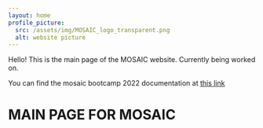 ```yaml
---
layout: home
profile_picture:
  src: /assets/img/MOSAIC_logo_transparent.png
  alt: website picture
---
```


<p>
  Hello! This is the main page of the MOSAIC website. Currently being worked on.
</p>

<p>
  You can find the mosaic bootcamp 2022 documentation at <a href="\MOSAIC%20Bootcamp%20Documentation\mosaicdocumain.html"> this link </a>
</p>

# MAIN PAGE FOR MOSAIC
